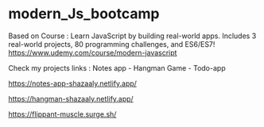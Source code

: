 # modern_Js_bootcamp
Based on Course : Learn JavaScript by building real-world apps. Includes 3 real-world projects, 80 programming challenges, and ES6/ES7! https://www.udemy.com/course/modern-javascript

Check my projects links : Notes app - Hangman Game  - Todo-app

https://notes-app-shazaaly.netlify.app/

https://hangman-shazaaly.netlify.app/

https://flippant-muscle.surge.sh/                      

